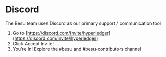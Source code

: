 # Discord

The Besu team uses Discord as our primary support / communication tool

1. Go to [https://discord.com/invite/hyperledger](https://discord.com/invite/hyperledger)
2. Click Accept Invite!
3. You’re In! Explore the #besu and #besu-contributors channel